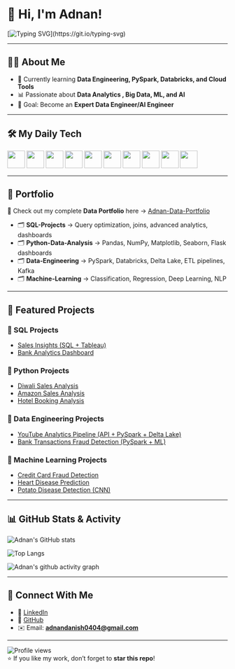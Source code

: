 # 👋 Hi, I'm Adnan!  

[![Typing SVG](https://readme-typing-svg.herokuapp.com?font=Fira+Code&pause=1000&color=00F700&width=500&lines=Data+Engineer+in+progress;Python+%7C+SQL+%7C+PySpark;Always+learning+new+things!)](https://git.io/typing-svg)

---

## 🧑‍💻 About Me  
- 🌱 Currently learning **Data Engineering, PySpark, Databricks, and Cloud Tools**  
- 📊 Passionate about **Data Analytics , Big Data, ML, and AI**  
- 🎯 Goal: Become an **Expert Data Engineer/AI Engineer**  

---

## 🛠️ My Daily Tech  
<p>
  <img src="https://cdn.jsdelivr.net/gh/devicons/devicon/icons/python/python-original.svg" width="40"/>
  <img src="https://cdn.jsdelivr.net/gh/devicons/devicon/icons/pandas/pandas-original.svg" width="40"/>
  <img src="https://cdn.jsdelivr.net/gh/devicons/devicon/icons/numpy/numpy-original.svg" width="40"/>
  <img src="https://cdn.jsdelivr.net/gh/devicons/devicon/icons/mysql/mysql-original.svg" width="40"/>
  <img src="https://cdn.jsdelivr.net/gh/devicons/devicon/icons/postgresql/postgresql-original.svg" width="40"/>
  <img src="https://cdn.jsdelivr.net/gh/devicons/devicon/icons/apachekafka/apachekafka-original.svg" width="40"/>
  <img src="https://cdn.jsdelivr.net/gh/devicons/devicon/icons/apachehadoop/apachehadoop-original.svg" width="40"/>
  <img src="https://cdn.jsdelivr.net/gh/devicons/devicon/icons/github/github-original.svg" width="40"/>
  <img src="https://cdn.jsdelivr.net/gh/devicons/devicon/icons/azure/azure-original.svg" width="40"/>
  <img src="https://cdn.jsdelivr.net/gh/devicons/devicon/icons/docker/docker-original.svg" width="40"/>
</p>

---

## 📂 Portfolio  

📌 Check out my complete **Data Portfolio** here → [Adnan-Data-Portfolio](https://github.com/Adnan040404/Adnan-Data-Portfolio)  

- 🗂 **SQL-Projects** → Query optimization, joins, advanced analytics, dashboards  
- 🗂 **Python-Data-Analysis** → Pandas, NumPy, Matplotlib, Seaborn, Flask dashboards  
- 🗂 **Data-Engineering** → PySpark, Databricks, Delta Lake, ETL pipelines, Kafka  
- 🗂 **Machine-Learning** → Classification, Regression, Deep Learning, NLP  

---

## 🚀 Featured Projects  

### 🔹 SQL Projects  
- [Sales Insights (SQL + Tableau)](https://github.com/Adnan040404/Sale-Insights-Data-Analysis-using-SQL-and-Tableau)  
- [Bank Analytics Dashboard](https://github.com/Adnan040404/Bank_Analytics_Dashboard)  

### 🔹 Python Projects  
- [Diwali Sales Analysis](https://github.com/Adnan040404/Diwali-Sales-Analysis)  
- [Amazon Sales Analysis](https://github.com/Adnan040404/Amazon-Sales-Analysis)  
- [Hotel Booking Analysis](https://github.com/Adnan040404/Hotel-Booking-Analysis)  

### 🔹 Data Engineering Projects  
- [YouTube Analytics Pipeline (API + PySpark + Delta Lake)](https://github.com/Adnan040404/YouTube-Video-Analytics-Pipeline)  
- [Bank Transactions Fraud Detection (PySpark + ML)](https://github.com/Adnan040404/Bank-Fraud-Detection)  

### 🔹 Machine Learning Projects  
- [Credit Card Fraud Detection](https://github.com/Adnan040404/Credit-Card-Fraud-Detection)  
- [Heart Disease Prediction](https://github.com/Adnan040404/Heart-Disease-Prediction)  
- [Potato Disease Detection (CNN)](https://github.com/Adnan040404/Potato-Disease-Detection)  

---

## 📊 GitHub Stats & Activity  

![Adnan's GitHub stats](https://github-readme-stats.vercel.app/api?username=Adnan040404&show_icons=true&theme=tokyonight)  

![Top Langs](https://github-readme-stats.vercel.app/api/top-langs/?username=Adnan040404&layout=compact&theme=tokyonight)  

![Adnan's github activity graph](https://github-readme-activity-graph.vercel.app/graph?username=Adnan040404&theme=react-dark)  

---

## 🤝 Connect With Me  

- 💼 [LinkedIn](https://www.linkedin.com/in/muhammad-adnan-740336293/)  
- 📂 [GitHub](https://github.com/Adnan040404)  
- ✉️ Email: **adnandanish0404@gmail.com**  

---

![Profile views](https://komarev.com/ghpvc/?username=Adnan040404&color=blue)  
⭐ If you like my work, don’t forget to **star this repo**!  
